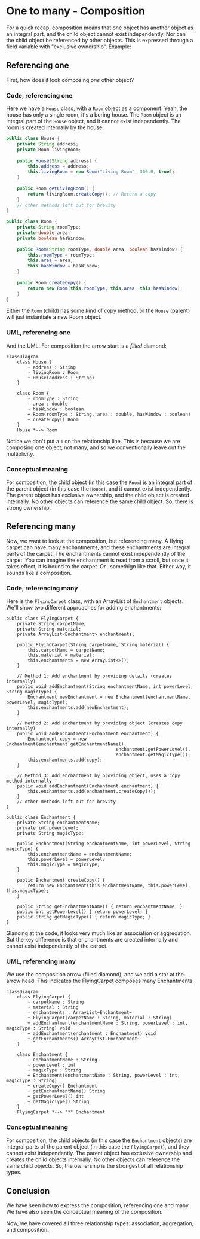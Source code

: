 # One to many - Composition

For a quick recap, composition means that one object has another object as an integral part, and the child object cannot exist independently. Nor can the child object be referenced by other objects. This is expressed through a field variable with "exclusive ownership". Example:

## Referencing one

First, how does it look composing _one_ other object?

### Code, referencing one

Here we have a `House` class, with a `Room` object as a component. Yeah, the house has only a single room, it's a boring house. The `Room` object is an integral part of the `House` object, and it cannot exist independently. The room is created internally by the house.

```java
public class House {
    private String address;
    private Room livingRoom;
    
    public House(String address) {
        this.address = address;
        this.livingRoom = new Room("Living Room", 300.0, true);
    }
    
    public Room getLivingRoom() {
        return livingRoom.createCopy(); // Return a copy
    }
    // other methods left out for brevity
}

public class Room {
    private String roomType;
    private double area;
    private boolean hasWindow;
    
    public Room(String roomType, double area, boolean hasWindow) {
        this.roomType = roomType;
        this.area = area;
        this.hasWindow = hasWindow;
    }
    
    public Room createCopy() {
        return new Room(this.roomType, this.area, this.hasWindow);
    }
}
```

Either the `Room` (child) has some kind of copy method, or the `House` (parent) will just instantiate a new Room object.

### UML, referencing one

And the UML. For composition the arrow start is a _filled_ diamond:

```mermaid
classDiagram
    class House {
        - address : String
        - livingRoom : Room
        + House(address : String)
    }

    class Room {
        - roomType : String
        - area : double
        - hasWindow : boolean
        + Room(roomType : String, area : double, hasWindow : boolean)
        + createCopy() Room
    }
    House *--> Room
```

Notice we don't put a `1` on the relationship line. This is because we are composing one object, not many, and so we conventionally leave out the multiplicity.

### Conceptual meaning
For composition, the child object (in this case the `Room`) is an integral part of the parent object (in this case the `House`), and it cannot exist independently. The parent object has exclusive ownership, and the child object is created internally. No other objects can reference the same child object. So, there is strong ownership.

## Referencing many

Now, we want to look at the composition, but referencing many. A flying carpet can have many enchantments, and these enchantments are integral parts of the carpet. The enchantments cannot exist independently of the carpet. You can imagine the enchantment is read from a scroll, but once it takes effect, it is bound to the carpet. Or.. somethign like that. Either way, it sounds like a composition.

### Code, referencing many

Here is the `FlyingCarpet` class, with an ArrayList of `Enchantment` objects. We'll show two different approaches for adding enchantments:

```java{13-16,19-24,28-30}
public class FlyingCarpet {
    private String carpetName;
    private String material;
    private ArrayList<Enchantment> enchantments;
    
    public FlyingCarpet(String carpetName, String material) {
        this.carpetName = carpetName;
        this.material = material;
        this.enchantments = new ArrayList<>();
    }
    
    // Method 1: Add enchantment by providing details (creates internally)
    public void addEnchantment(String enchantmentName, int powerLevel, String magicType) {
        Enchantment newEnchantment = new Enchantment(enchantmentName, powerLevel, magicType);
        this.enchantments.add(newEnchantment);
    }
    
    // Method 2: Add enchantment by providing object (creates copy internally)
    public void addEnchantment(Enchantment enchantment) {
        Enchantment copy = new Enchantment(enchantment.getEnchantmentName(), 
                                         enchantment.getPowerLevel(), 
                                         enchantment.getMagicType());
        this.enchantments.add(copy);
    }

    // Method 3: Add enchantment by providing object, uses a copy method internally
    public void addEnchantment(Enchantment enchantment) {
        this.enchantments.add(enchantment.createCopy());
    }
    // other methods left out for brevity
}

public class Enchantment {
    private String enchantmentName;
    private int powerLevel;
    private String magicType;
    
    public Enchantment(String enchantmentName, int powerLevel, String magicType) {
        this.enchantmentName = enchantmentName;
        this.powerLevel = powerLevel;
        this.magicType = magicType;
    }
    
    public Enchantment createCopy() {
        return new Enchantment(this.enchantmentName, this.powerLevel, this.magicType);
    }
    
    public String getEnchantmentName() { return enchantmentName; }
    public int getPowerLevel() { return powerLevel; }
    public String getMagicType() { return magicType; }
}
```

Glancing at the code, it looks very much like an association or aggregation. But the key difference is that enchantments are created internally and cannot exist independently of the carpet.

### UML, referencing many

We use the composition arrow (filled diamond), and we add a star at the arrow head. This indicates the FlyingCarpet composes many Enchantments.

```mermaid
classDiagram
    class FlyingCarpet {
        - carpetName : String
        - material : String
        - enchantments : ArrayList~Enchantment~
        + FlyingCarpet(carpetName : String, material : String)
        + addEnchantment(enchantmentName : String, powerLevel : int, magicType : String) void
        + addEnchantment(enchantment : Enchantment) void
        + getEnchantments() ArrayList~Enchantment~
    }

    class Enchantment {
        - enchantmentName : String
        - powerLevel : int
        - magicType : String
        + Enchantment(enchantmentName : String, powerLevel : int, magicType : String)
        + createCopy() Enchantment
        + getEnchantmentName() String
        + getPowerLevel() int
        + getMagicType() String
    }
    FlyingCarpet *--> "*" Enchantment
```

### Conceptual meaning
For composition, the child objects (in this case the `Enchantment` objects) are integral parts of the parent object (in this case the `FlyingCarpet`), and they cannot exist independently. The parent object has exclusive ownership and creates the child objects internally. No other objects can reference the same child objects. So, the ownership is the strongest of all relationship types.

## Conclusion

We have seen how to express the composition, referencing one and many. We have also seen the conceptual meaning of the composition.

Now, we have covered all three relationship types: association, aggregation, and composition.